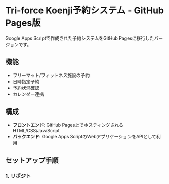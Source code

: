 # Tri-force Koenji予約システム - GitHub Pages版

Google Apps Scriptで作成された予約システムをGitHub Pagesに移行したバージョンです。

## 機能

- フリーマット/フィットネス施設の予約
- 日時指定予約
- 予約状況確認
- カレンダー連携

## 構成

- **フロントエンド**: GitHub Pages上でホスティングされるHTML/CSS/JavaScript
- **バックエンド**: Google Apps ScriptのWebアプリケーションをAPIとして利用

## セットアップ手順

### 1. リポジト